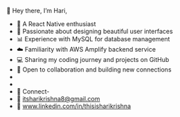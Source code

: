 👋 Hey there, I’m Hari,
- 🚀 A React Native enthusiast
- 🎨 Passionate about designing beautiful user interfaces
- 📊 Experience with MySQL for database management
- ☁️ Familiarity with AWS Amplify backend service
- 💻 Sharing my coding journey and projects on GitHub
- 🤝 Open to collaboration and building new connections
- 
- 
- 🔗 Connect-
- 📧 itsharikrishna8@gmail.com
- 👔 www.linkedin.com/in/thisisharikrishna
